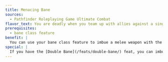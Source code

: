 ```yaml
---
title: Menacing Bane
sources:
  - Pathfinder Roleplaying Game Ultimate Combat
flavor_text: You are deadly when you team up with allies against a single foe.
prerequisites:
  - bane class feature
benefit: |
  You can use your bane class feature to imbue a melee weapon with the menacing special weapon ability instead of bane. You can spend a swift action to switch between the two special weapon abilities. Doing so otherwise works according to your bane class feature.
special: |
  If you have the [Double Bane](/feats/double-bane/) feat, you can imbue each weapon you wield with either bane or menacing. No single weapon can have both.
---
```


